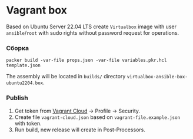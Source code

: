 # Vagrant box

Based on Ubuntu Server 22.04 LTS create `Virtualbox` image with user `ansible`/`root`
with sudo rights without password request for operations.

### Сборка

```shell script
packer build -var-file props.json -var-file variables.pkr.hcl template.json
```

The assembly will be located in `builds/` directory `virtualbox-ansible-box-ubuntu2204.box`.

### Publish

1. Get token from [Vagrant Cloud](https://app.vagrantup.com/) -> Profile -> Security.
1. Create file `vagrant-cloud.json` based on `vagrant-file.example.json` with token.
1. Run build, new release will create in Post-Processors.